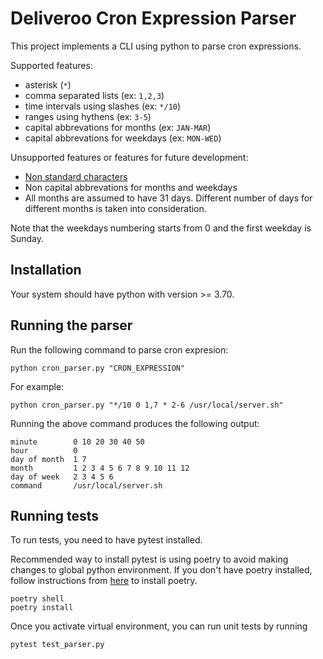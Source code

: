 # Deliveroo Cron Expression Parser

This project implements a CLI using python to parse cron expressions. 

Supported features:
- asterisk (`*`)
- comma separated lists (ex: `1,2,3`)
- time intervals using slashes (ex: `*/10`)
- ranges using hythens (ex: `3-5`)
- capital abbrevations for months (ex: `JAN-MAR`)
- capital abbrevations for weekdays (ex: `MON-WED`)

Unsupported features or features for future development:
- [Non standard characters](https://en.wikipedia.org/wiki/Cron#Non-standard_characters)
- Non capital abbrevations for months and weekdays
- All months are assumed to have 31 days. Different number of days for different months is taken into consideration.

Note that the weekdays numbering starts from 0 and the first weekday is Sunday.

## Installation
Your system should have python with version >= 3.70. 

## Running the parser

Run the following command to parse cron expresion:

```
python cron_parser.py "CRON_EXPRESSION"
```


For example:

```
python cron_parser.py "*/10 0 1,7 * 2-6 /usr/local/server.sh"
```

Running the above command produces the following output:

```
minute        0 10 20 30 40 50
hour          0
day of month  1 7
month         1 2 3 4 5 6 7 8 9 10 11 12
day of week   2 3 4 5 6
command       /usr/local/server.sh
```

## Running tests
To run tests, you need to have pytest installed. 

Recommended way to install pytest is using poetry to avoid making changes to global python environment.
If you don't have poetry installed, follow instructions from [here](https://python-poetry.org/docs/) to install poetry.

```
poetry shell
poetry install
```

Once you activate virtual environment, you can run unit tests by running

```
pytest test_parser.py
```

